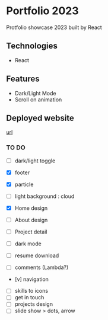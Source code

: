 # Portfolio 2023

Protfolio showcase 2023 built by React

## Technologies

- React

## Features

- Dark/Light Mode
- Scroll on animation

## Deployed website

[url](url)

### TO DO

- [ ] dark/light toggle
- [x] footer
- [x] particle
- [ ] light background : cloud

- [x] Home design
- [ ] About design
- [ ] Project detail
- [ ] dark mode
- [ ] resume download
- [ ] comments (Lambda?)

- [v] navigation
- [ ] skills to icons
- [ ] get in touch
- [ ] projects design
- [ ] slide show > dots, arrow
